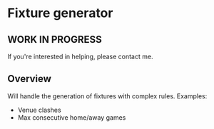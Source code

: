 # Fixture generator

## WORK IN PROGRESS
If you're interested in helping, please contact me.

## Overview
Will handle the generation of fixtures with complex rules. Examples:
* Venue clashes
* Max consecutive home/away games
